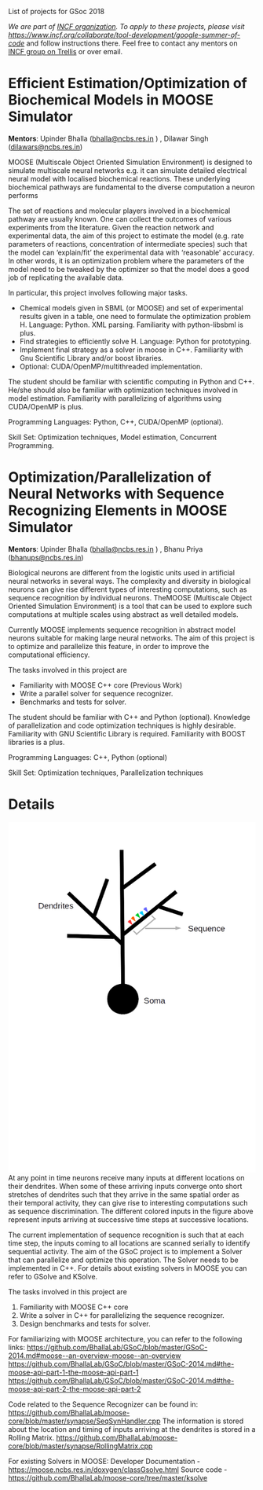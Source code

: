 List of projects for GSoc 2018

_We are part of [INCF organization](https://www.incf.org/). To apply to these projects, please visit https://www.incf.org/collaborate/tool-development/google-summer-of-code_ and follow instructions there. Feel free to contact any mentors on [INCF group on Trellis](https://www.trelliscience.com/#/group-home/1823) or over email.

# Efficient Estimation/Optimization of Biochemical Models in MOOSE Simulator

__Mentors__: Upinder Bhalla (​bhalla@ncbs.res.in​ ) , Dilawar Singh (dilawars@ncbs.res.in)

MOOSE​ (Multiscale Object Oriented Simulation Environment) is designed to simulate multiscale neural networks e.g. it can simulate detailed electrical neural model with localised biochemical reactions. These underlying biochemical pathways are fundamental to the diverse computation a neuron performs

The set of reactions and molecular players involved in a biochemical pathway are usually known. One can collect the outcomes of various experiments from the literature. Given the reaction network and experimental data, the aim of this project to estimate the model (e.g. rate parameters of reactions, concentration of intermediate species) such that the model can ‘explain/fit’ the experimental data with ‘reasonable’ accuracy. In other words, it is an optimization problem where the parameters of the model need to be tweaked by the optimizer so that the model does a good job of replicating the available data.

In particular, this project involves following major tasks.

- Chemical models given in SBML (or MOOSE) and set of experimental results given in a table, one need to formulate the optimization problem H​. Language: Python. XML parsing. ​Familiarity with python-libsbml is plus.
- Find strategies to efficiently solve H​. Language: Python for prototyping.  
- Implement final strategy as a solver in moose in C++. Familiarity with Gnu Scientific Library and/or boost libraries.
- Optional: ​CUDA/OpenMP/multithreaded implementation.

The student should be familiar with scientific computing in Python and C++. He/she should also be familiar with optimization techniques involved in model estimation. Familiarity with parallelizing of algorithms using CUDA/OpenMP is plus.

Programming Languages: ​Python, C++, CUDA/OpenMP (optional).

Skill Set: ​Optimization techniques, Model estimation, Concurrent Programming.

# Optimization/Parallelization of Neural Networks with Sequence Recognizing Elements in MOOSE Simulator

__Mentors__: Upinder Bhalla (​bhalla@ncbs.res.in​ ) , Bhanu Priya (bhanups@ncbs.res.in)

Biological neurons are different from the logistic units used in artificial neural networks in several ways. The complexity and diversity in biological neurons can give rise different types of interesting computations, such as sequence recognition by individual neurons. The ​MOOSE​ (Multiscale Object Oriented Simulation Environment) is a tool that can be used to explore such computations at multiple scales using abstract as well detailed models.

Currently MOOSE implements sequence recognition in abstract model neurons suitable for making large neural networks. The aim of this project is to optimize and parallelize this feature, in order to improve the computational efficiency.

The tasks involved in this project are

- Familiarity with MOOSE C++ core (​Previous Work​)
- Write a parallel solver for sequence recognizer.
- Benchmarks and tests for solver.

The student should be familiar with C++ and Python (optional). Knowledge of parallelization and code optimization techniques is highly desirable. Familiarity with GNU Scientific Library is required. Familiarity with BOOST libraries is a plus.

Programming Languages: ​C++, Python (optional)

Skill Set: ​Optimization techniques, Parallelization techniques

# Details

![](/images/Sequence.png)
At any point in time neurons receive many inputs at different locations on their dendrites. When some of these arriving inputs converge onto short stretches of dendrites such that they arrive in the same spatial order as their temporal activity, they can give rise to interesting computations such as sequence discrimination. The different colored inputs in the figure above represent inputs arriving at successive time steps at successive locations. 

The current implementation of sequence recognition is such that at each time step, the inputs coming to all locations are scanned serially to identify sequential activity. The aim of the GSoC project is to implement a Solver that can parallelize and optimize this operation. The Solver needs to be implemented in C++. For details about existing solvers in MOOSE you can refer to GSolve and KSolve.   

The tasks involved in this project are
1. Familiarity with MOOSE C++ core 
2. Write a solver in C++ for parallelizing the sequence recognizer.
3. Design benchmarks and tests for solver.

For familiarizing with MOOSE architecture, you can refer to the following links:   https://github.com/BhallaLab/GSoC/blob/master/GSoC-2014.md#moose--an-overview-moose--an-overview
https://github.com/BhallaLab/GSoC/blob/master/GSoC-2014.md#the-moose-api-part-1-the-moose-api-part-1
https://github.com/BhallaLab/GSoC/blob/master/GSoC-2014.md#the-moose-api-part-2-the-moose-api-part-2

Code related to the Sequence Recognizer can be found in:
https://github.com/BhallaLab/moose-core/blob/master/synapse/SeqSynHandler.cpp
The information is stored about the location and timing of inputs arriving at the dendrites is stored in a Rolling Matrix.
https://github.com/BhallaLab/moose-core/blob/master/synapse/RollingMatrix.cpp

For existing Solvers in MOOSE:
Developer Documentation - https://moose.ncbs.res.in/doxygen/classGsolve.html
Source code - https://github.com/BhallaLab/moose-core/tree/master/ksolve
